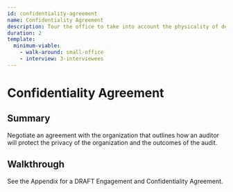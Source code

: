 ```yaml
---
id: confidentiality-agreement
name: Confidentiality Agreement
description: Tour the office to take into account the physicality of devices, backup drives, servers, and hard-wired networks.
duration: 2
template:
  minimum-viable:
    - walk-around: small-office
    - interview: 3-interviewees
---
```

# Confidentiality Agreement

## Summary

Negotiate an agreement with the organization that outlines how an auditor will protect the privacy of the organization and the outcomes of the audit.




## Walkthrough

See the Appendix for a DRAFT Engagement and Confidentiality Agreement.

